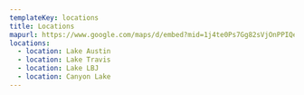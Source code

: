 ```yaml
---
templateKey: locations
title: Locations
mapurl: https://www.google.com/maps/d/embed?mid=1j4te0Ps7Gg82sVjOnPPIQeY49yy_2cH_&hl=en
locations:
  - location: Lake Austin
  - location: Lake Travis
  - location: Lake LBJ
  - location: Canyon Lake
---
```


